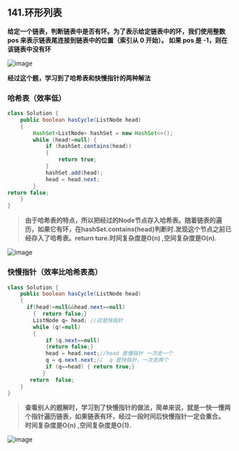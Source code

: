 ## 141.环形列表
**给定一个链表，判断链表中是否有环。为了表示给定链表中的环，我们使用整数 pos 来表示链表尾连接到链表中的位置（索引从 0 开始）。 如果 pos 是 -1，则在该链表中没有环**

![image](https://upload-images.jianshu.io/upload_images/19209341-3ef735147b3c8547.png?imageMogr2/auto-orient/strip%7CimageView2/2/w/1240)


**经过这个题，学习到了哈希表和快慢指针的两种解法**

### 哈希表（效率低）

```java
class Solution {
    public boolean hasCycle(ListNode head)
    {
        HashSet<ListNode> hashSet = new HashSet<>();
        while (head!=null) {
            if (hashSet.contains(head))
            {
                return true;
            }
            hashSet.add(head);
            head = head.next;
        }
return false;
    }
}
```
>**由于哈希表的特点，所以把经过的Node节点存入哈希表。随着链表的遍历，如果它有环，在hashSet.contains(head)判断时.发现这个节点之前已经存入了哈希表。return ture.时间复杂度是O(n) ,空间复杂度是O(n).**

![image](https://upload-images.jianshu.io/upload_images/19209341-bbca79425856044c.png?imageMogr2/auto-orient/strip%7CimageView2/2/w/1240)



### 快慢指针（效率比哈希表高）

```java
class Solution {
    public boolean hasCycle(ListNode head)
    {     
      if(head!=null&&head.next==null)
        {  return false;}       
        ListNode q= head; //这是快指针
        while (q!=null)
        {
            if (q.next==null)
            {return false;}
            head = head.next;//head 是慢指针 一次走一个
            q = q.next.next;//  q 是快指针，一次走两个
            if (q==head) { return true;}   
           }
       return  false;
    }
}

```
>**查看别人的题解时，学习到了快慢指针的做法，简单来说，就是一快一慢两个指针遍历链表，如果链表有环，经过一段时间后快慢指针一定会重合。 时间复杂度是O(n) ,空间复杂度是O(1).**

![image](https://upload-images.jianshu.io/upload_images/19209341-534fa3f812d0df21.png?imageMogr2/auto-orient/strip%7CimageView2/2/w/1240)